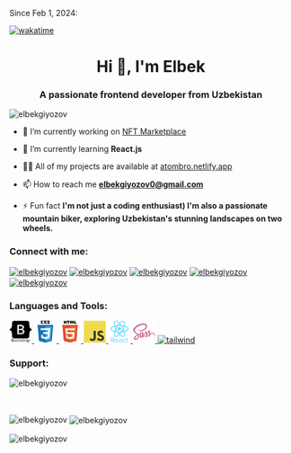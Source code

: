 Since Feb 1, 2024: <br>

[![wakatime](https://wakatime.com/badge/user/018d6315-9e1f-43e0-b4a5-8e5e402d8778.svg)](https://wakatime.com/@018d6315-9e1f-43e0-b4a5-8e5e402d8778)
 
<h1 align="center">Hi 👋, I'm Elbek</h1>
<h3 align="center">A passionate frontend developer from Uzbekistan</h3>

<p align="left"> <img src="https://komarev.com/ghpvc/?username=elbekgiyozov&label=Profile%20views&color=0e75b6&style=flat" alt="elbekgiyozov" /> </p>

- 🔭 I’m currently working on [NFT Marketplace](nftmarketplace-atom.netlify.app)

- 🌱 I’m currently learning **React.js**

- 👨‍💻 All of my projects are available at [atombro.netlify.app](atombro.netlify.app)

- 📫 How to reach me **elbekgiyozov0@gmail.com**

- ⚡ Fun fact **I'm not just a coding enthusiast) I'm also a passionate mountain biker, exploring Uzbekistan's stunning landscapes on two wheels.**

<h3 align="left">Connect with me:</h3>
<p align="left">
<a href="https://codepen.io/elbekgiyozov" target="blank"><img align="center" src="https://raw.githubusercontent.com/rahuldkjain/github-profile-readme-generator/master/src/images/icons/Social/codepen.svg" alt="elbekgiyozov" height="30" width="40" /></a>
<a href="https://linkedin.com/in/elbekgiyozov" target="blank"><img align="center" src="https://raw.githubusercontent.com/rahuldkjain/github-profile-readme-generator/master/src/images/icons/Social/linked-in-alt.svg" alt="elbekgiyozov" height="30" width="40" /></a>
<a href="https://fb.com/elbekgiyozov" target="blank"><img align="center" src="https://raw.githubusercontent.com/rahuldkjain/github-profile-readme-generator/master/src/images/icons/Social/facebook.svg" alt="elbekgiyozov" height="30" width="40" /></a>
<a href="https://instagram.com/elbekgiyozov" target="blank"><img align="center" src="https://raw.githubusercontent.com/rahuldkjain/github-profile-readme-generator/master/src/images/icons/Social/instagram.svg" alt="elbekgiyozov" height="30" width="40" /></a>
<a href="https://www.youtube.com/c/elbekgiyozov" target="blank"><img align="center" src="https://raw.githubusercontent.com/rahuldkjain/github-profile-readme-generator/master/src/images/icons/Social/youtube.svg" alt="elbekgiyozov" height="30" width="40" /></a>
</p>

<h3 align="left">Languages and Tools:</h3>
<p align="left"> <a href="https://getbootstrap.com" target="_blank" rel="noreferrer"> <img src="https://raw.githubusercontent.com/devicons/devicon/master/icons/bootstrap/bootstrap-plain-wordmark.svg" alt="bootstrap" width="40" height="40"/> </a> <a href="https://www.w3schools.com/css/" target="_blank" rel="noreferrer"> <img src="https://raw.githubusercontent.com/devicons/devicon/master/icons/css3/css3-original-wordmark.svg" alt="css3" width="40" height="40"/> </a> <a href="https://www.w3.org/html/" target="_blank" rel="noreferrer"> <img src="https://raw.githubusercontent.com/devicons/devicon/master/icons/html5/html5-original-wordmark.svg" alt="html5" width="40" height="40"/> </a> <a href="https://developer.mozilla.org/en-US/docs/Web/JavaScript" target="_blank" rel="noreferrer"> <img src="https://raw.githubusercontent.com/devicons/devicon/master/icons/javascript/javascript-original.svg" alt="javascript" width="40" height="40"/> </a> <a href="https://reactjs.org/" target="_blank" rel="noreferrer"> <img src="https://raw.githubusercontent.com/devicons/devicon/master/icons/react/react-original-wordmark.svg" alt="react" width="40" height="40"/> </a> <a href="https://sass-lang.com" target="_blank" rel="noreferrer"> <img src="https://raw.githubusercontent.com/devicons/devicon/master/icons/sass/sass-original.svg" alt="sass" width="40" height="40"/> </a> <a href="https://tailwindcss.com/" target="_blank" rel="noreferrer"> <img src="https://www.vectorlogo.zone/logos/tailwindcss/tailwindcss-icon.svg" alt="tailwind" width="40" height="40"/> </a> </p>

<h3 align="left">Support:</h3>
<p><a href="https://www.buymeacoffee.com/elbekgiyozov"> <img align="left" src="https://cdn.buymeacoffee.com/buttons/v2/default-yellow.png" height="50" width="210" alt="elbekgiyozov" /></a></p><br><br><br>

<p><img align="left" src="https://github-readme-stats.vercel.app/api/top-langs?username=elbekgiyozov&show_icons=true&theme=dracula&locale=en&layout=compact" alt="elbekgiyozov" /></p>

<p>&nbsp;<img align="center" src="https://github-readme-stats.vercel.app/api?username=elbekgiyozov&show_icons=true&theme=dracula&locale=en" alt="elbekgiyozov" /></p>

<p><img align="center" src="https://github-readme-streak-stats.herokuapp.com/?user=elbekgiyozov&theme=dark" alt="elbekgiyozov" /></p>

